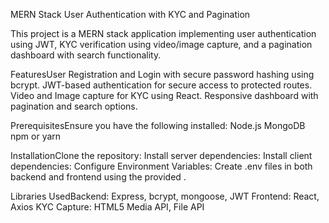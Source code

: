MERN Stack User Authentication with KYC and Pagination

This project is a MERN stack application implementing user authentication using JWT, KYC verification using video/image capture, and a pagination dashboard with search functionality.

FeaturesUser Registration and Login with secure password hashing using bcrypt.
JWT-based authentication for secure access to protected routes.
Video and Image capture for KYC using React.
Responsive dashboard with pagination and search options.

PrerequisitesEnsure you have the following installed:
Node.js
MongoDB
npm or yarn

InstallationClone the repository:
Install server dependencies:
Install client dependencies:
Configure Environment Variables:
Create .env files in both backend and frontend using the provided .

Libraries UsedBackend: Express, bcrypt, mongoose, JWT
Frontend: React, Axios
KYC Capture: HTML5 Media API, File API